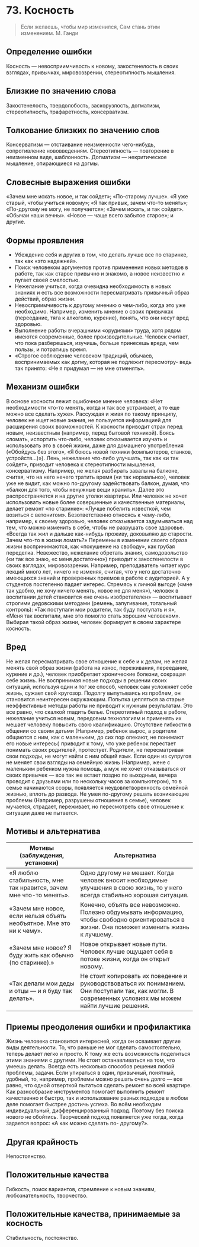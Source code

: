 # 73. Косность
>Если желаешь, чтобы мир изменился,
Сам стань этим изменением.
М. Ганди

## Определение ошибки
Косность — невосприимчивость к новому, закостенелость в своих взглядах, привычках, мировоззрении, стереотипность мышления.

## Близкие по значению слова
Закостенелость, твердолобость, заскорузлость, догматизм, стереотипность, трафаретность, консерватизм.

## Толкование близких по значению слов
Консерватизм — отстаивание неизменности чего-нибудь, сопротивление нововведениям.
Стереотипность — повторение в неизменном виде, шаблонность.
Догматизм — некритическое мышление, опирающиеся на догмы.

## Словесные выражения ошибки
«Зачем мне искать новое, и так сойдет»; «По-старому лучше».
«Я уже старый, чтобы учиться новому»; «Я так привык, зачем что-то менять»; «По-другому не могу, не получается»; «Зачем искать, и так сойдет».
«Обычаи наши вечны».
«Новое — чаще всего забытое старое»; и другие.

## Формы проявления
* Убеждение себя и других в том, что делать лучше все по старинке, так как «это надежней».
* Поиск человеком аргументов против применения новых методов в работе, так как старое привычно и знакомо, а новое неизвестно и пугает своей смелостью.
* Нежелание учиться, когда очевидна необходимость в новых знаниях и есть все возможности пересматривать привычный образ действий, образ жизни.
* Невосприимчивость к другому мнению о чем-либо, когда это уже необходимо. Например, изменить мнение о своих привычках (переедание, тяга к алкоголю, курение), понять, что они несут вред здоровью.
* Выполнение работы вчерашними «орудиями» труда, хотя рядом имеются современные, более производительные. Человек считает, что пока разберешься, изучишь, больше принесешь вреда, чем пользы, и потратишь время.
* «Строгое соблюдение человеком традиций, обычаев, воспринимаемых как догму, которая не подлежит пересмотру- ведь так принято: «Не я придумал — не мне отменять».

## Механизм ошибки
В основе косности лежит ошибочное мнение человека: «Нет необходимости что-то менять, когда и так все устраивает, а то еще можно все сделать хуже».
Рассуждая и живя по такому принципу, человек не ищет новые знания, не пользуется информацией для расширения своих возможностей.
К косности приводит страх перед новым, неизвестным (например, перед бытовой техникой). Боясь сломать, испортить что-либо, человек отказывается изучать и использовать это в своей жизни, даже для домашнего употребления («Обойдусь без этого», «Я боюсь новой техники (компьютеров, станков, устройств...)»).
Лень, нежелание что-либо улучшать, так как «и так сойдет», приводит человека к стереотипности мышления, консерватизму. Например, не желая разбирать завалы на балконе, считая, что на него нечего тратить время («и так нормально»), человек уже не видит, как можно по-другому задействовать балкон, думая, что «балкон для того, чтобы ненужные вещи хранить». Далее это распространяется и на другие уголки квартиры. Или человек не хочет использовать новые более совершенные и качественные материалы, делает ремонт «по старинке»: «Лучше побелить известкой, чем возиться с ветонитом».
Безответственно относясь к чему-либо, например, к своему здоровью, человек отказывается задумываться над тем, что можно изменить в себе, чтобы не разрушать свое здоровье. «Всегда так жил и дальше как-нибудь проживу, доковыляю до старости. Зачем что-то в жизни ломать?» Перемены в изменении своего образа жизни воспринимаются, как «покушение на свободу», как грубая переделка.
Невежество, нежелание обретать знания, самодовольство («и так все знаю, «с меня достаточно») приводит к закостенелости в своих взглядах, мировоззрении. Например, преподаватель читает курс лекций много лет, ничего не изменяя, считая, что у него достаточно имеющихся знаний и проверенных приемов в работе с аудиторией. А у студентов постепенно падает интерес.
Стремясь к личной выгоде («мне так удобно, не хочу ничего менять, новое не для меня»), человек в воспитании детей становится «не очень изобретателен» — воспитывает строгими дедовскими методами (ремень, запугивание, тотальный контроль): «Так поступали мои родители, так буду поступать и я», «Меня так воспитали, мне это помогло стать хорошим человеком». Выбирая такой образ жизни, человек формирует в своем характере косность.

## Вред
Не желая пересматривать свое отношение к себе и к делам, не желая менять свой образ жизни (работа на износ, переживания, переедание, курение и др.), человек приобретает хронические болезни, сокращая себе жизнь.
Не воспринимая новые подходы в решении своих ситуаций, используя один и тог же способ, человек сам усложняет себе жизнь, сужает свой кругозор. Подолгу выпутываясь из проблем, он становится неинтересен окружающим.
Попытка цепляться за старые неэффективные методы работы не приводит к нужным результатам. Это все равно, что скалкой гладить белье.
Стереотипный подход в работе, нежелание учиться новым, передовым технологиям и применять их мешает человеку повысить свою квалификацию.
Отсутствие гибкости в общении со своим детьми (Например, ребенок вырос, а родители общаются с ним, как с маленьким, до сих пор опекают, не понимают его новые интересы) приводит к тому, что уже ребенок перестает понимать своих родителей, протестует. Родители, не пересматривая свои подходы, не могут найти с ним общий язык.
Если один из супругов не меняет свои взгляды на семейную жизнь (Например, жене с маленьким ребенком нужна помощь, а муж не хочет отказываться от своих привычек — все так же встает поздно по выходным, вечера проводит с друзьями или по нескольку часов за компьютером), то в семье начинаются ссоры, появляется неудовлетворенность семейной жизнью, вплоть до развода.
Не умея по-другому решать возникающие проблемы (Например, разрушены отношения в семье), человек мучается, страдает, переживает, но пересмотреть свое отношение к ситуации даже не пытается.

## Мотивы и альтернатива
Мотивы (заблуждения, установки) | Альтернатива
--- |---
«Я люблю стабильность, мне так нравится, зачем мне что-то менять».	| Одно другому не мешает. Когда человек вносит необходимые улучшения в свою жизнь, то у него всегда стабильно хорошая ситуация.
«Зачем мне новое, если нельзя объять необъятное. Мне это ни к чему». | Конечно, объять все невозможно. Полезно обдумывать информацию, чтобы свободно ориентироваться в жизни. Она поможет изменить жизнь к лучшему.
«Зачем мне новое? Я буду жить как обычно (по старинке).» | Новое открывает новые пути. Человек лучше ощущает себя в потоке жизни, когда он открыт новому.
«Так делали мои деды и отцы — и я буду так делать».	 | Не стоит копировать их поведение и руководствоваться их пониманием. Они поступали так, как могли. В современных условиях мы можем найти лучшие решения.

## Приемы преодоления ошибки и профилактика
Жизнь человека становится интересней, когда он осваивает другие виды деятельности. То, что раньше не мог сделать самостоятельно, теперь делает легко и просто. К тому же есть возможность поделиться этими знаниями с другими.
Не стоит останавливаться на том, что умеешь делать. Всегда есть несколько способов решения любой проблемы, задачи. Если упираться в один, привычный, понятный, удобный, то, например, проблемы можно решать очень долго — все равно, что одной отверткой пытаться сделать ремонт во всей квартире. Как разнообразие инструментов помогает выполнить ремонт качественно и быстро, так и использование разных подходов в любом деле помогает быстрее достичь успеха.
Во всём необходим индивидуальный, дифференцированный подход. Поэтому без поиска нового не обойтись.
Творческий подход появляется уже тогда, когда задается вопрос: «А как можно сделать по- другому?».

## Другая крайность
Непостоянство.

## Положительные качества
Гибкость, поиск вариантов, стремление к новым знаниям, любознательность, творчество.

## Положительные качества, принимаемые за косность 
Стабильность, постоянство. 
